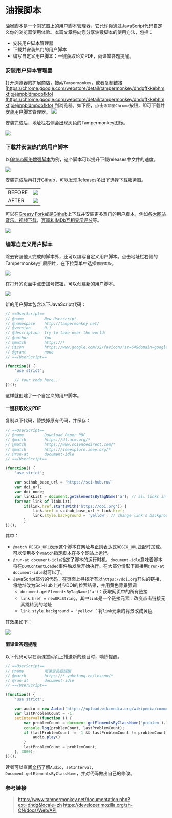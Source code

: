 # 油猴脚本

油猴脚本是一个浏览器上的用户脚本管理器，它允许你通过JavaScript代码自定义你的浏览器使用体验。本篇文章将向您分享油猴脚本的使用方法，包括：

* 安装用户脚本管理器
* 下载并安装热门的用户脚本
* 编写自定义用户脚本：一键获取论文PDF，雨课堂答题提醒。

### 安装用户脚本管理器

打开浏览器的扩展商店，搜索`Tampermonkey`，或者复制链接
[https://chrome.google.com/webstore/detail/tampermonkey/dhdgffkkebhmkfjojejmpbldmpobfkfo](https://chrome.google.com/webstore/detail/tampermonkey/dhdgffkkebhmkfjojejmpbldmpobfkfo)
到浏览器。如下图，点击`添加至Chrome`按钮，即可下载并安装用户脚本管理器。
![](/tech/monkey_script/img/tampermonkey-download.png)

安装完成后，地址栏右侧会出现灰色的Tampermonkey图标。

![](/tech/monkey_script/img/tampermonkey-installed.png)

### 下载并安装热门的用户脚本

以[Github网络增强脚本](https://greasyfork.org/zh-CN/scripts/412245-github-%E5%A2%9E%E5%BC%BA-%E9%AB%98%E9%80%9F%E4%B8%8B%E8%BD%BD)为例，这个脚本可以提升下载releases中文件的速度。

![](/tech/monkey_script/img/greasyfork-github.png)

安装完成后再打开Github，可以发现Releases多出了选择下载服务器。

|                                 |                                |
| ------------------------------- | ------------------------------ |
| BEFORE | ![](/tech/monkey_script/img/github-release-before.png) |
| AFTER | ![](/tech/monkey_script/img/github-release-after.png) |

可以在[Greasy Fork](https://greasyfork.org/zh-CN)或是[Github](https://gist.github.com/search?l=JavaScript&o=desc&q="%3D%3DUserScript%3D%3D"&s=updated)上下载并安装更多热门的用户脚本，例如[各大网站音乐、视频下载](https://greasyfork.org/zh-CN/scripts/418804-解锁b站大会员番剧-b站视频解析下载-全网vip视频免费破解去广告-全网音乐直接下载-油管-facebook等国外视频解析下载-网盘搜索引擎破解无限下载等)，[豆瓣和IMDb互相显示评分](https://greasyfork.org/zh-CN/scripts/7687-moremovieratings)等。

![](/tech/monkey_script/img/greasyfork-search.png)

### 编写自定义用户脚本

除去安装他人完成的脚本外，还可以编写自定义用户脚本。点击地址栏右侧的Tampermonkey扩展图片，在下拉菜单中选择`管理面板`。

![](/tech/monkey_script/img/tampermonkey-panel.png)

在打开的页面中点击加号按钮，可以创建新的用户脚本。

![](/tech/monkey_script/img/tampermonkey-newscript.png)

新的用户脚本包含以下JavaScript代码：

```javascript
// ==UserScript==
// @name         New Userscript
// @namespace    http://tampermonkey.net/
// @version      0.1
// @description  try to take over the world!
// @author       You
// @match        https://*
// @icon         https://www.google.com/s2/favicons?sz=64&domain=google.com.hk
// @grant        none
// ==/UserScript==

(function() {
    'use strict';

    // Your code here...
})();
```

这样就创建了一个自定义的用户脚本。

#### 一键获取论文PDF

复制以下代码，替换掉原有代码，并保存：

```javascript
// ==UserScript==
// @name         Download Paper PDF
// @match        https://dl.acm.org/*
// @match        https://www.sciencedirect.com/*
// @match        https://ieeexplore.ieee.org/*
// @run-at       document-idle
// ==/UserScript==

(function() {
    'use strict';

    var scihub_base_url = 'https://sci-hub.ru/'
    var doi_url;
    var doi_node;
    var linkList = document.getElementsByTagName('a'); // all links in the page
    for(var link of linkList)
        if(link.href.startsWith('https://doi.org')) {
            link.href = scihub_base_url + link.href;
            link.style.background = 'yellow'; // change link's background color to yellow
        }
})();
```

其中：

* `@match REGEX_URL`表示这个脚本在网址与正则表达式`REGEX_URL`匹配时加载。可以使用多个`@match`指定脚本在多个网站上运行。
* `@run-at document-idle`指定了脚本的运行时机，`document-idle`意味着脚本将在`DOMContentLoaded`事件触发后开始执行。在大部分情形下直接用`@run-at document-idle`就可以了。
* JavaScript部分的代码：在页面上寻找所有以`https://doi.org`开头的链接，将地址改为Sci-Hub上对应DOI的检索结果，并用黄色背景强调
  * `document.getElementsByTagName('a')`：获取网页中的所有链接
  * `link.href = newURLString`，其中`link`是一个链接元素：改变点击链接元素跳转到的地址
  * `link.style.background = 'yellow'`：将`link`元素的背景改成黄色

其效果如下：

![](/tech/monkey_script/img/paper-pdf-demo.gif)

#### 雨课堂答题提醒

以下代码可以在雨课堂网页上推送新的题目时，响铃提醒。

```javascript
// ==UserScript==
// @name         雨课堂答题提醒
// @match        https://*.yuketang.cn/lesson/*
// @run-at       document-idle
// ==/UserScript==

(function() {
    'use strict';

    var audio = new Audio('https://upload.wikimedia.org/wikipedia/commons/3/34/Sound_Effect_-_Door_Bell.ogg');
    var lastProblemCount = -1;
    setInterval(function () {
        var problemCount = document.getElementsByClassName('problem').length;
        console.log(problemCount, lastProblemCount);
        if (lastProblemCount != -1 && lastProblemCount != problemCount){ // new problem!
            audio.play()
        }
        lastProblemCount = problemCount;
    }, 3000);
})();
```

读者可以查阅[文档](https://developer.mozilla.org/zh-CN/docs/Web/API)了解`Audio`，`setInterval`，`Document.getElementsByClassName`，并对代码做出自己的修改。

### 参考链接

> https://www.tampermonkey.net/documentation.php?ext=dhdg&locale=zh
> https://developer.mozilla.org/zh-CN/docs/Web/API
